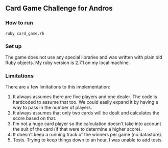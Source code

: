 ## Card Game Challenge for Andros

### How to run

`ruby card_game.rb`

### Set up

The game does not use any special libraries and was written with plain old Ruby objects. My ruby version is 2.7.1 on my local machine.

### Limitations

There are a few limitations to this implementation:

1. It always assumes there are five players and one dealer. The code is hardcoded to assume that too. We could easily expand it by having a way to pass in the number of players.
1. It always assumes that only two cards will be dealt and calculates the score based on that.
1. I'm not a huge card player so the calculation doesn't take into account the suit of the card (if that were to determine a higher score).
1. It doesn't keep a running track of the winners per game (no datastore).
1. Tests. Trying to keep things down to an hour, I was unable to add tests.
